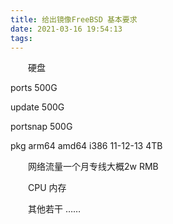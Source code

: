 ```yaml
---
title: 给出镜像FreeBSD 基本要求
date: 2021-03-16 19:54:13
tags:
---
```


　　硬盘 

ports 500G

update 500G

portsnap 500G

pkg arm64 amd64 i386 11-12-13 4TB

　　网络流量一个月专线大概2w RMB

　　CPU 内存

　　其他若干 ……
